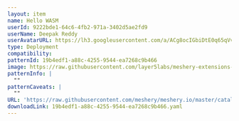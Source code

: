 ```yaml
---
layout: item
name: Hello WASM
userId: 9222bde1-64c6-4fb2-971a-3402d5ae2fd9
userName: Deepak Reddy
userAvatarURL: https://lh3.googleusercontent.com/a/ACg8ocIGbiDtE0q65qVvAUdzHw8Qky81rM0kSAknIqbgysfDCw=s96-c
type: Deployment
compatibility: 
patternId: 19b4edf1-a88c-4255-9544-ea7268c9b466
image: https://raw.githubusercontent.com/layer5labs/meshery-extensions-packages/master/action-assets/design-assets/19b4edf1-a88c-4255-9544-ea7268c9b466-light.png,https://raw.githubusercontent.com/layer5labs/meshery-extensions-packages/master/action-assets/design-assets/19b4edf1-a88c-4255-9544-ea7268c9b466-dark.png
patternInfo: |
  ""
patternCaveats: |
  ""
URL: 'https://raw.githubusercontent.com/meshery/meshery.io/master/catalog/19b4edf1-a88c-4255-9544-ea7268c9b466.yaml'
downloadLink: 19b4edf1-a88c-4255-9544-ea7268c9b466.yaml
---
```

